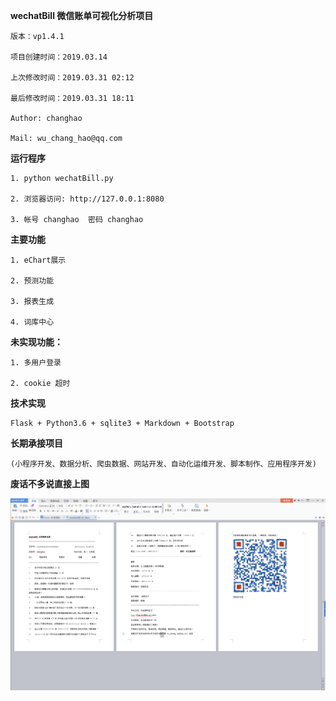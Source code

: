 
**wechatBill 微信账单可视化分析项目**  

    版本：vp1.4.1

    项目创建时间：2019.03.14

    上次修改时间：2019.03.31 02:12

    最后修改时间：2019.03.31 18:11

    Author: changhao

    Mail: wu_chang_hao@qq.com


  
**运行程序**
  
    1. python wechatBill.py
  
    2. 浏览器访问: http://127.0.0.1:8080
  
    3. 帐号 changhao  密码 changhao
  

  
**主要功能**
  
    1. eChart展示
  
    2. 预测功能
  
    3. 报表生成
  
    4. 词库中心
  


**未实现功能：**
  
    1. 多用户登录
  
    2. cookie 超时
  

**技术实现**
  
    Flask + Python3.6 + sqlite3 + Markdown + Bootstrap
  

  
**长期承接项目**
  
    (小程序开发、数据分析、爬虫数据、网站开发、自动化运维开发、脚本制作、应用程序开发)
  
  
**废话不多说直接上图**


![](images/zhangdan.png)


